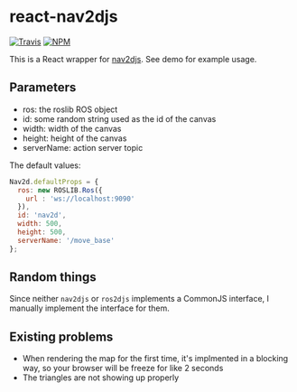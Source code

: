 # react-nav2djs

[![Travis][build-badge]][build]
[![NPM](https://nodei.co/npm/react-nav2djs.png)](https://nodei.co/npm/react-nav2djs/)

This is a React wrapper for [nav2djs](http://wiki.ros.org/nav2djs). See demo for example usage.

## Parameters

- ros: the roslib ROS object
- id: some random string used as the id of the canvas
- width: width of the canvas
- height: height of the canvas
- serverName: action server topic

The default values:
```javascript
Nav2d.defaultProps = {
  ros: new ROSLIB.Ros({
    url : 'ws://localhost:9090'
  }),
  id: 'nav2d',
  width: 500,
  height: 500,
  serverName: '/move_base'
};
```

## Random things

Since neither `nav2djs` or `ros2djs` implements a CommonJS interface, I manually implement the interface for them.

## Existing problems

- When rendering the map for the first time, it's implmented in a blocking way, so your browser will be freeze for like 2 seconds
- The triangles are not showing up properly

[build-badge]: https://img.shields.io/travis/yodahuang/react-nav2djs/master.png?style=flat-square
[build]: https://travis-ci.org/yodahuang/react-nav2djs
